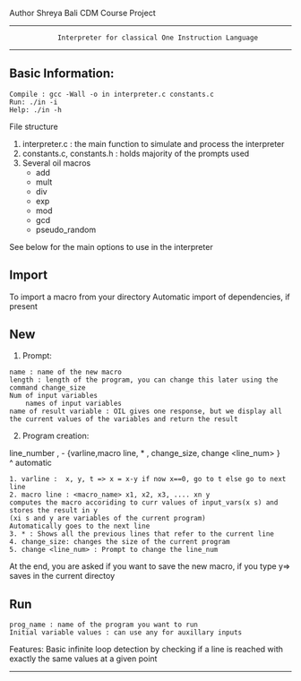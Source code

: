 

Author Shreya Bali
CDM Course Project

**************************************************************************************************
                Interpreter for classical One Instruction Language
**************************************************************************************************

Basic Information:
------------------------------------------------------------------------------------------------
 ```
Compile : gcc -Wall -o in interpreter.c constants.c
Run: ./in -i
Help: ./in -h
```

File structure
1. interpreter.c : the main function to simulate and process the interpreter
2. constants.c, constants.h : holds majority of the prompts used
3. Several oil macros
    - add
    - mult
    - div
    - exp
    - mod
    - gcd
    - pseudo_random

See below for the main options to use in the interpreter

Import <macro>
------------------------------------------------------------------------------------------------
To import a macro from your directory
Automatic import of dependencies, if present

New
------------------------------------------------------------------------------------------------
1. Prompt:
```
name : name of the new macro
length : length of the program, you can change this later using the command change_size
Num of input variables 
    names of input variables
name of result variable : OIL gives one response, but we display all the current values of the variables and return the result
```

2. Program creation:

line_number , - {varline,macro line, * , change_size, change <line_num> }   
^ automatic

```
1. varline :  x, y, t => x = x-y if now x==0, go to t else go to next line
2. macro line : <macro_name> x1, x2, x3, .... xn y
computes the macro accoriding to curr values of input_vars(x s) and stores the result in y
(xi s and y are variables of the current program)
Automatically goes to the next line
3. * : Shows all the previous lines that refer to the current line
4. change_size: changes the size of the current program
5. change <line_num> : Prompt to change the line_num
```

At the end, you are asked if you want to save the new macro, if you type y=> saves in the current directoy

Run
------------------------------------------------------------------------------------------------
```
prog_name : name of the program you want to run
Initial variable values : can use any for auxillary inputs
```

 Features:
Basic infinite loop detection by checking if a line is reached with exactly the same values at a given point

 ------------------------------------------------------------------------------------------------
